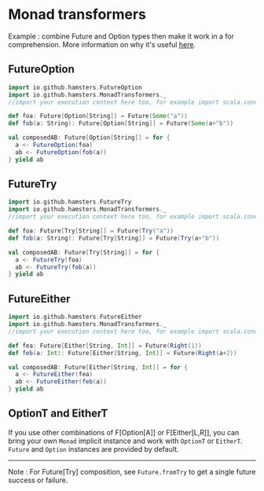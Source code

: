 #  Monad transformers

Example : combine Future and Option types then make it work in a for comprehension.
More information on why it's useful [here](http://loicdescotte.github.io/posts/scala-compose-option-future/).

## FutureOption

```scala
import io.github.hamsters.FutureOption
import io.github.hamsters.MonadTransformers._
//import your execution context here too, for example import scala.concurrent.ExecutionContext.Implicits.global

def foa: Future[Option[String]] = Future(Some("a"))
def fob(a: String): Future[Option[String]] = Future(Some(a+"b"))

val composedAB: Future[Option[String]] = for {
  a <- FutureOption(foa)
  ab <- FutureOption(fob(a))
} yield ab
```

## FutureTry

```scala
import io.github.hamsters.FutureTry
import io.github.hamsters.MonadTransformers._
//import your execution context here too, for example import scala.concurrent.ExecutionContext.Implicits.global

def foa: Future[Try[String]] = Future(Try("a"))
def fob(a: String): Future[Try[String]] = Future(Try(a+"b"))

val composedAB: Future[Try[String]] = for {
  a <- FutureTry(foa)
  ab <- FutureTry(fob(a))
} yield ab
```

## FutureEither

```scala
import io.github.hamsters.FutureEither
import io.github.hamsters.MonadTransformers._
//import your execution context here too, for example import scala.concurrent.ExecutionContext.Implicits.global

def fea: Future[Either[String, Int]] = Future(Right(1))
def feb(a: Int): Future[Either[String, Int]] = Future(Right(a+2))

val composedAB: Future[Either[String, Int]] = for {
  a <- FutureEither(fea)
  ab <- FutureEither(feb(a))
} yield ab
```

## OptionT and EitherT

If you use other combinations of F[Option[A]] or F[Either[L,R]], you can bring your own `Monad` implicit instance and work with `OptionT` or `EitherT`. `Future` and `Option` instances are provided by default.

---

Note : For Future[Try] composition, see `Future.fromTry` to get a single future success or failure.
